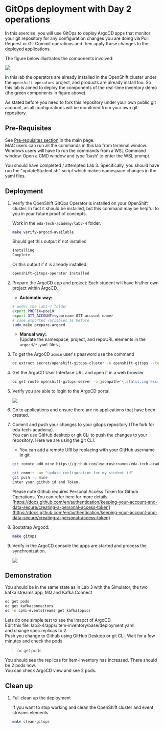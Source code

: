 # GitOps deployment with Day 2 operations

In this exercise, you will use GitOps to deploy ArgoCD apps that monitor your git repository for any configuration changes you are doing via Pull Request or Git Commit operations and then apply those changes to the deployed applications.

The figure below illustrates the components involved:

![](./images/student_env_gitops.png)

In this lab the operators are already installed in the OpenShift cluster under the `openshift-operators` project, and products are already install too. So this lab is aimed to deploy the components of the real-time inventory demo (the green components in figure above).

As stated before you need to fork this repository under your own public git account, as all configurations will be monitored from your own git repository.
## Pre-Requisites

See [Pre-requisites section](../lab1/index.md) in the main page.   
MAC users can run all the commands in this lab from terminal window.   
Windows users will have to run the commands from a WSL Command window. Open a CMD window and type 'bash' to enter the WSL prompt.   

You should have completed / attempted Lab 3. Specifically, you should have run the "updateStudent.sh" script which makes namespace changes in the yaml files. 


## Deployment

1. Verify the OpenShift GitOps Operator is installed on your OpenShift cluster. In fact it should be installed, but this command may be helpful to you in your future proof of concepts.

    Work in the `eda-tech-academy/lab3-4` folder.

    ```sh
    make verify-argocd-available
    ```

    Should get this output if not installed

    ```sh
    Installing
    Complete
    ```

    Or this output if it is already installed.

    ```sh
    openshift-gitops-operator Installed
    ```

2. Prepare the ArgoCD app and project: Each student will have his/her own project within ArgoCD.

    * **Automatic way:**

    ```sh
    # under the lab3-4 folder
    export PREFIX=poe10
    export GIT_ACCOUNT=<yourname GIT account name>
    # same exported variables as before
    sudo make prepare-argocd
    ```   
   


	*  **Manual way:**.   
[Update the namespace, project, and repoURL elements in the `argocd/*.yaml` files.]

3. To get the ArgoCD `admin` user's password use the command

    ```sh
    oc extract secret/openshift-gitops-cluster -n openshift-gitops --to=-
    ```

4. Get the ArgoCD User Interface URL and open it in a web browser

    ```sh
	oc get route openshift-gitops-server -o jsonpath='{.status.ingress[].host}'  -n openshift-gitops

    ```

5. Verify you are able to login to the ArgoCD portal.

    ![](./images/Verify-project.png)

6. Go to applications and ensure there are no applications that have been created. 


7. Commit and push your changes to your gitops repository (The fork for eda-tech-academy).   
	You can use GitHub desktop or git CLI to push the changes to your repository. Here we are using the git CLI.

    * You can add a remote URl by replacing with your GitHub username in git.

    ```sh
    git remote add mine https://github.com/<yourusername>/eda-tech-academy.git
    ```

    ```sh
    git commit -am "update configuration for my student id"
    git push -u mine  
    Enter your github id and Token. 

    ```
    
    Please note Github requires Personal Access Token for Github Operations. You can refer here for more details.   
    [https://docs.github.com/en/authentication/keeping-your-account-and-data-secure/creating-a-personal-access-token](https://docs.github.com/en/authentication/keeping-your-account-and-data-secure/creating-a-personal-access-token)
    

8. Bootstrap Argocd:  

    ```sh
    make gitops
    ```

9. Verify in the ArgoCD console the apps are started and process the synchronization.

    ![](./images/argo-apps.png)

## Demonstration

You should be in the same state as in Lab 3 with the Simulator, the two kafka streams app, MQ and Kafka Connect

```sh
oc get pods
oc get kafkaconnectors
oc -n cp4i-eventstreams get kafkatopics
```

Lets do one simple test to see the imapct of ArgoCD.   
Edit this file: lab3-4/apps/item-inventory/base/deployment.yaml.  
and change spec.replicas to 2.  
Push you change to Github using GitHub Desktop or git CLI.
Wait for a few minutes and check the pods.  
> 	oc get pods.
  
You should see the replicas for item-inventory has increased. There should be 2 pods now.   
You can check ArgoCD view and see 2 pods. 

## Clean up

1. Full clean up the deployment

    If you want to stop working and clean the OpenShift cluster and event streams elements

    ```sh
    make clean-gitops
